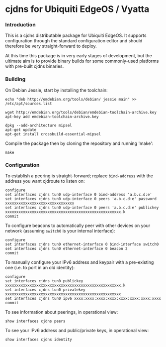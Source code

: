 # cjdns for Ubiquiti EdgeOS / Vyatta

### Introduction

This is a cjdns distributable package for Ubiquiti EdgeOS. It supports configuration through the standard configuration editor and should therefore be very straight-forward to deploy.

At this time this package is in very early stages of development, but the ultimate aim is to provide binary builds for some commonly-used platforms with pre-built cjdns binaries.

### Building

On Debian Jessie, start by installing the toolchain:
```
echo "deb http://emdebian.org/tools/debian/ jessie main" >> /etc/apt/sources.list

wget http://emdebian.org/tools/debian/emdebian-toolchain-archive.key
apt-key add emdebian-toolchain-archive.key

dpkg --add-architecture mipsel
apt-get update
apt-get install crossbuild-essential-mipsel
```
Compile the package then by cloning the repository and running 'make':
```
make
```

### Configuration

To establish a peering is straight-forward; replace `bind-address` with the address you want cjdroute to listen on:
```
configure
set interfaces cjdns tun0 udp-interface 0 bind-address 'a.b.c.d:e'
set interfaces cjdns tun0 udp-interface 0 peers 'a.b.c.d:e' password xxxxxxxxxxxxxxxxxxxxxxxxxxxxxxx
set interfaces cjdns tun0 udp-interface 0 peers 'a.b.c.d:e' publickey xxxxxxxxxxxxxxxxxxxxxxxxxxxxxxxxxxxxxxxxxxxxxxxxxxxx.k
commit
```
To configure beacons to automatically peer with other devices on your network (assuming `switch0` is your internal interface):
```
configure
set interfaces cjdns tun0 ethernet-interface 0 bind-interface switch0
set interfaces cjdns tun0 ethernet-interface 0 beacon 2
commit
```
To manually configure your IPv6 address and keypair with a pre-existing one (i.e. to port in an old identity):
```
configure
set interfaces cjdns tun0 publickey xxxxxxxxxxxxxxxxxxxxxxxxxxxxxxxxxxxxxxxxxxxxxxxxxxxx.k
set interfaces cjdns tun0 privatekey xxxxxxxxxxxxxxxxxxxxxxxxxxxxxxxxxxxxxxxxxxxxxxxxxxxx
set interfaces cjdns tun0 ipv6 xxxx:xxxx:xxxx:xxxx:xxxx:xxxx:xxxx:xxxx
commit
```
To see information about peerings, in operational view:
```
show interfaces cjdns peers
```
To see your IPv6 address and public/private keys, in operational view:
```
show interfaces cjdns identity
```
